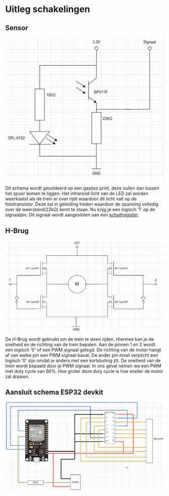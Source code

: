 # Uitleg schakelingen
## Sensor
![Schema sensor](img/Sensor.PNG)

Dit schema wordt gesoldeerd op een gaatjes print, deze zullen dan tussen
het spoor komen te liggen. Het infrarood licht van de LED zal worden weerkaatst als de trein
er over rijdt waardoor dit licht valt op de fototransistor. Deze zal in geleiding 
treden waardoor de spanning volledig over de weerstand(22kΩ) komt te staan. 
Nu krijg je een logisch '1' op de signaalpin. Dit signaal wordt aangesloten aan een [schuifregister](#aansluit-schema-esp32-devkit).

## H-Brug
![H-Brug schakeling](img/H-Brug.PNG)

De H-Brug wordt gebruikt om de trein te doen rijden. Hiermee kan je de snelheid en de richting
van de trein bepalen. Aan de pinnen 1 en 2 wordt een logisch '0' of een PWM signaal gelegd. De richting 
van de motor hangt af van welke pin een PWM signaal bavat. De ander pin moet verplicht een logisch '0' zijn 
omdat je anders met een kortsluiting zit. De snelheid van de trein wordt bepaald door je PWM signaal.
In ons geval nemen we een PWM met duty cycle van 66%. Hoe groter deze duty cycle is hoe sneller de
motor zal draaien. 

## Aansluit schema ESP32 devkit
![ESP32 aansluit schema](img/AansluitESP32.PNG)
